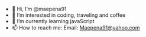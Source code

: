 - 👋 Hi, I’m @maepena91
- 👀 I’m interested in coding, traveling and coffee 
- 🌱 I’m currently learning javaScript
- 📫 How to reach me: Email: Maepena91@yahoo.com

<!---
maepena91/maepena91 is a ✨ special ✨ repository because its `README.md` (this file) appears on your GitHub profile.
You can click the Preview link to take a look at your changes.
--->
